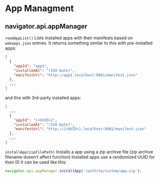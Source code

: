 # App Managment
## navigator.api.appManager

`readAppList()`
Lists installed apps with their manifests based on `webapps.json` entries.
It returns something similar to this with pre-installed apps:
```json
[
  {
    "appId": "app1",
    "installedAt": "(ISO Date)",
    "manifestUrl": "http://app1.localhost:8081/manifest.json"
  },
  ...
]
```
and this with 3rd-party installed apps:
```json
[
  ...
  {
    "appId": "{<UUID>}",
    "installedAt": "(ISO Date)",
    "manifestUrl": "http://{<UUID>}.localhost:8081/manifest.json"
  },
  ...
]
```

`installApp(zipFilePath)`
Installs a app using a zip archive file (zip archive filename dosen't affect function)
Installed apps use a randomized UUID for their ID
It can be used like this:
```js
navigator.api.appManager.installApp('/path/to/custom/app.zip');
```
